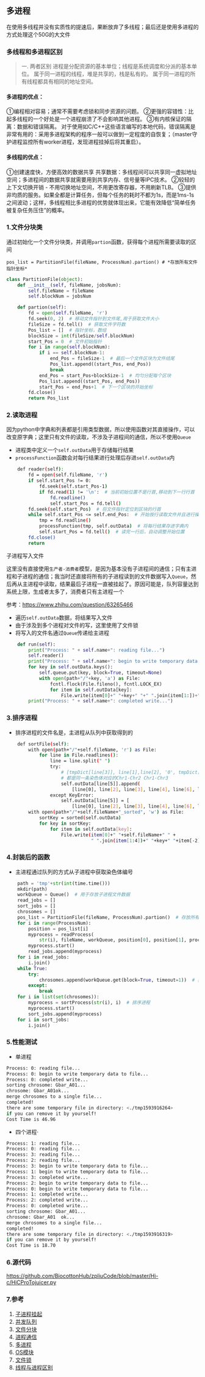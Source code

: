 ## 多进程

在使用多线程并没有实质性的提速后，果断放弃了多线程；最后还是使用多进程的方式处理这个50G的大文件

### 多线程和多进程区别

>一. 两者区别
>进程是分配资源的基本单位；线程是系统调度和分派的基本单位。
>属于同一进程的线程，堆是共享的，栈是私有的。
>属于同一进程的所有线程都具有相同的地址空间。

#### 多进程的优点：

①编程相对容易；通常不需要考虑锁和同步资源的问题。 
②更强的容错性：比起多线程的一个好处是一个进程崩溃了不会影响其他进程。 
③有内核保证的隔离：数据和错误隔离。 对于使用如C/C++这些语言编写的本地代码，错误隔离是非常有用的：采用多进程架构的程序一般可以做到一定程度的自恢复；（master守护进程监控所有worker进程，发现进程挂掉后将其重启）。

#### 多线程的优点：

①创建速度快，方便高效的数据共享 
共享数据：多线程间可以共享同一虚拟地址空间；多进程间的数据共享就需要用到共享内存、信号量等IPC技术。
②较轻的上下文切换开销 - 不用切换地址空间，不用更改寄存器，不用刷新TLB。 
③提供非均质的服务。如果全都是计算任务，但每个任务的耗时不都为1s，而是1ms-1s之间波动；这样，多线程相比多进程的优势就体现出来，它能有效降低“简单任务被复杂任务压住”的概率。

### 1.文件分块类

通过初始化一个文件分块类，并调用`partion`函数，获得每个进程所需要读取的区间

`pos_list = PartitionFile(fileName, ProcessNum).partion() # *存放所有文件指针坐标*`

```python
class PartitionFile(object):
    def __init__(self, fileName, jobsNum):
        self.fileName = fileName
        self.blockNum = jobsNum

    def partion(self):
        fd = open(self.fileName, 'r')
        fd.seek(0, 2)  # 移动文件指针到文件尾,用于获取文件大小
        fileSize = fd.tell()  # 获取文件字符数
        Pos_list = []  # 指针坐标，数组
        blockSize = int(fileSize/self.blockNum)
        start_Pos = 0  # 文件初始指针
        for i in range(self.blockNum):
            if i == self.blockNum-1:
                end_Pos = fileSize-1  # 最后一个文件区块为文件结尾
                Pos_list.append((start_Pos, end_Pos))
                break
            end_Pos = start_Pos+blockSize-1  # 均匀分配每个区块
            Pos_list.append((start_Pos, end_Pos))
            start_Pos = end_Pos+1  # 下一个区块的开始坐标
        fd.close()
        return Pos_list
```

### 2.读取进程

因为python中字典和列表都是引用类型数据，所以使用函数对其直接操作，可以改变原字典；这里只有文件的读取，不涉及子进程间的通信，所以不使用`Queue`

+ 进程类中定义一个`self.outData`用于存储每行结果
+ `processFunction`函数会对每行结果进行处理后存进`self.outData`内



```bash
    def reader(self):
        fd = open(self.fileName, 'r')
        if self.start_Pos != 0:
            fd.seek(self.start_Pos-1)
            if fd.read(1) != '\n':  # 当前初始位置不是行首,移动到下一行行首
                fd.readline()
                self.start_Pos = fd.tell()
        fd.seek(self.start_Pos)  # 将文件指针定位到区块的行首
        while self.start_Pos <= self.end_Pos:  # 开始按行读取文件并且进行操作
            tmp = fd.readline()
            processFunction(tmp, self.outData)  # 将每行结果存进字典内
            self.start_Pos = fd.tell()  # 读完一行后，自动调整开始位置
        fd.close()
        return
```

子进程写入文件

这里没有直接使用`生产者-消费者`模型，是因为基本没有子进程间的通信；只有主进程和子进程的通信；我当时还直接将所有的子进程读到的文件数据写入`Queue`，然后再从主进程中读取，结果最后子进程一直被挂起了。原因可能是，队列容量达到系统上限，生成者太多了，消费者只有主进程一个

参考：https://www.zhihu.com/question/63265466

+ 遍历`self.outData`数据，将结果写入文件
+ 由于涉及到多个进程对文件的写，这里使用了文件锁
+ 将写入的文件名通过`Queue`传递给主进程

```python
    def run(self):
        print("Process: " + self.name+": reading file...")
        self.reader()
        print("Process: " + self.name+": begin to write temporary data to file...")
        for key in self.outData.keys():
            self.queue.put(key, block=True, timeout=None)
            with open(path+"/"+key, 'a') as File:
                fcntl.flock(File.fileno(), fcntl.LOCK_EX)
                for item in self.outData[key]:
                    File.write(item[0]+" "+key+" "+" ".join(item[1:])+"\n")
        print("Process: " + self.name+": completed write...")
```

### 3.排序进程

+ 排序进程的文件名是，主进程从队列中获取得到的

```bash
    def sortFile(self):
        with open(path+"/"+self.fileName, 'r') as File:
            for line in File.readlines():
                line = line.split(" ")
                try:
                    # [tmpDict[line[3]], line[1],line[2], '0', tmpDict[line[6]], line[4], line[5], '0']
                    # 都是同一条染色体对应的Chr1-Chr2 Chr1-Chr3
                    self.outData[line[5]].append(
                        [line[0], line[2], line[3], line[4], line[6], line[7]])
                except KeyError:
                    self.outData[line[5]] = [
                        [line[0], line[2], line[3], line[4], line[6], line[7]]]
        with open(path+"/"+self.fileName+"_sorted", 'w') as File:
            sortKey = sorted(self.outData)
            for key in sortKey:
                for item in self.outData[key]:
                    File.write(item[0]+" "+self.fileName+" " +
                               " ".join(item[1:4])+" "+key+" "+item[-2]+" "+item[-1])
```

### 4.封装后的函数

+ 主进程通过队列的方式从子进程中获取染色体编号

```python
    path = 'tmp'+str(int(time.time()))
    mkdir(path)
    workQueue = Queue()  # 用于存放子进程文件数据
    read_jobs = []
    sort_jobs = []
    chrosomes = []
    pos_list = PartitionFile(fileName, ProcessNum).partion()  # 存放所有文件指针坐标
    for i in range(ProcessNum):
        position = pos_list[i]
        myprocess = readProcess(
            str(i), fileName, workQueue, position[0], position[1], processFunction)
        myprocess.start()
        read_jobs.append(myprocess)
    for i in read_jobs:
        i.join()
    while True:
        try:
            chrosomes.append(workQueue.get(block=True, timeout=1))  # 获取子进程数据
        except:
            break
    for i in list(set(chrosomes)):
        myprocess = sortProcess(str(i), i)  # 排序进程
        myprocess.start()
        sort_jobs.append(myprocess)
    for i in sort_jobs:
        i.join()
```

### 5.性能测试

+ 单进程

```bash
Process: 0: reading file...
Process: 0: begin to write temporary data to file...
Process: 0: completed write...
sorting chrosome: Gbar_A01...
chrosome: Gbar_A01ok...
merge chrosomes to a single file...
completed!
there are some temporary file in directory: <./tmp1593916264>
if you can remove it by yourself!
Cost Time is 46.96
```

+ 四个进程·

```bash
Process: 1: reading file...
Process: 0: reading file...
Process: 3: reading file...
Process: 2: reading file...
Process: 3: begin to write temporary data to file...
Process: 1: begin to write temporary data to file...
Process: 3: completed write...
Process: 2: begin to write temporary data to file...
Process: 0: begin to write temporary data to file...
Process: 1: completed write...
Process: 2: completed write...
Process: 0: completed write...
sorting chrosome: Gbar_A01...
chrosome: Gbar_A01  ok...
merge chrosomes to a single file...
completed!
there are some temporary file in directory: <./tmp1593916319>
if you can remove it by yourself!
Cost Time is 18.70
```

### 6.源代码

https://github.com/BiocottonHub/zpliuCode/blob/master/Hi-c/HiCProTojuicer.py

### 7.参考

1. [子进程挂起](https://www.zhihu.com/question/63265466)
2. [并发队列](https://www.cnblogs.com/qiangyuge/p/7460852.html)
3. [文件分块](https://blog.csdn.net/onlyforr/article/details/52094581?utm_medium=distribute.pc_relevant.none-task-blog-BlogCommendFromMachineLearnPai2-2.nonecase&depth_1-utm_source=distribute.pc_relevant.none-task-blog-BlogCommendFromMachineLearnPai2-2.nonecase)
4. [进程通信](https://www.cnblogs.com/guguobao/p/9398653.html)
5. [多进程](https://zhuanlan.zhihu.com/p/64702600)
6. [OS模块](https://www.cnblogs.com/now-fighting/p/3534185.html)
7. [文件锁](https://blog.csdn.net/lucyxu107/article/details/82837282)
8. [线程与进程区别](https://blog.csdn.net/weixin_39731083/article/details/82015830)

